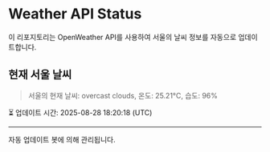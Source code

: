 
# Weather API Status

이 리포지토리는 OpenWeather API를 사용하여 서울의 날씨 정보를 자동으로 업데이트합니다.

## 현재 서울 날씨
> 서울의 현재 날씨: overcast clouds, 온도: 25.21°C, 습도: 96%

⏳ 업데이트 시간: 2025-08-28 18:20:18 (UTC)

---
자동 업데이트 봇에 의해 관리됩니다.
